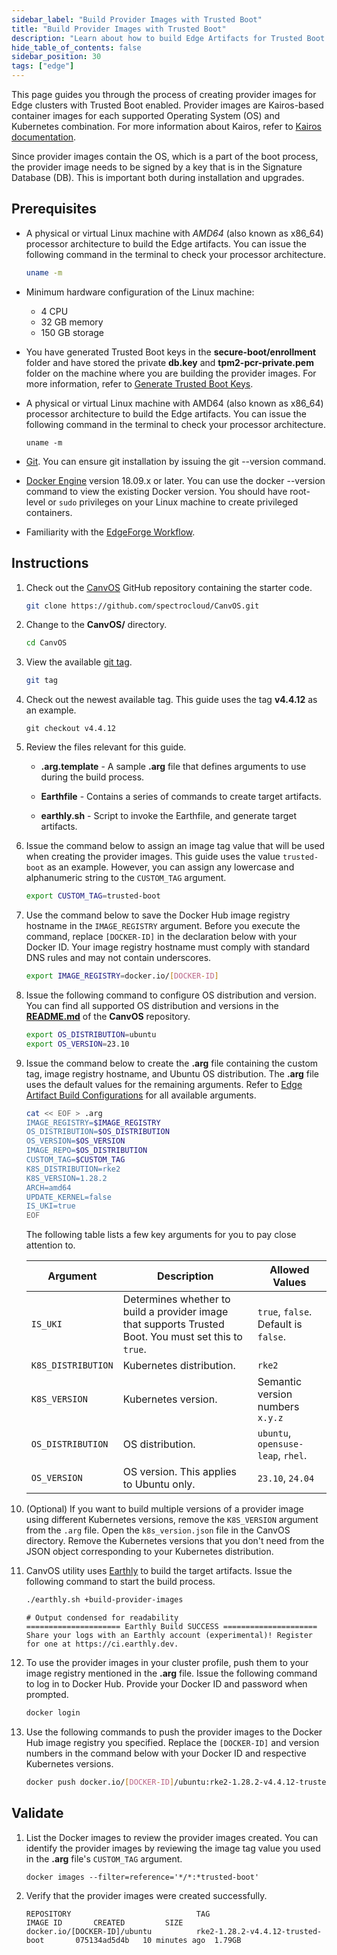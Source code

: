```yaml
---
sidebar_label: "Build Provider Images with Trusted Boot"
title: "Build Provider Images with Trusted Boot"
description: "Learn about how to build Edge Artifacts for Trusted Boot."
hide_table_of_contents: false
sidebar_position: 30
tags: ["edge"]
---
```


This page guides you through the process of creating provider images for Edge clusters with Trusted Boot enabled.
Provider images are Kairos-based container images for each supported Operating System (OS) and Kubernetes combination.
For more information about Kairos, refer to [Kairos documentation](https://kairos.io/).

Since provider images contain the OS, which is a part of the boot process, the provider image needs to be signed by a
key that is in the Signature Database (DB). This is important both during installation and upgrades.

## Prerequisites

- A physical or virtual Linux machine with _AMD64_ (also known as x86_64) processor architecture to build the Edge
  artifacts. You can issue the following command in the terminal to check your processor architecture.

  ```bash
  uname -m
  ```

- Minimum hardware configuration of the Linux machine:

  - 4 CPU
  - 32 GB memory
  - 150 GB storage

- You have generated Trusted Boot keys in the **secure-boot/enrollment** folder and have stored the private **db.key**
  and **tpm2-pcr-private.pem** folder on the machine where you are building the provider images. For more information,
  refer to [Generate Trusted Boot Keys](../keys/generate-keys.md).

- A physical or virtual Linux machine with AMD64 (also known as x86_64) processor architecture to build the Edge
  artifacts. You can issue the following command in the terminal to check your processor architecture.

  ```shell
  uname -m
  ```

- [Git](https://github.com/git-guides/install-git). You can ensure git installation by issuing the git --version
  command.

- [Docker Engine](https://docs.docker.com/engine/install/) version 18.09.x or later. You can use the docker --version
  command to view the existing Docker version. You should have root-level or `sudo` privileges on your Linux machine to
  create privileged containers.

- Familiarity with the [EdgeForge Workflow](../../edgeforge-workflow/edgeforge-workflow.md).

## Instructions

1. Check out the [CanvOS](https://github.com/spectrocloud/CanvOS) GitHub repository containing the starter code.

   ```bash
   git clone https://github.com/spectrocloud/CanvOS.git
   ```

2. Change to the **CanvOS/** directory.

   ```bash
   cd CanvOS
   ```

3. View the available [git tag](https://github.com/spectrocloud/CanvOS/tags).

   ```bash
   git tag
   ```

4. Check out the newest available tag. This guide uses the tag **v4.4.12** as an example.

   ```shell
   git checkout v4.4.12
   ```

5. Review the files relevant for this guide.

   - **.arg.template** - A sample **.arg** file that defines arguments to use during the build process.

   - **Earthfile** - Contains a series of commands to create target artifacts.

   - **earthly.sh** - Script to invoke the Earthfile, and generate target artifacts.

6. Issue the command below to assign an image tag value that will be used when creating the provider images. This guide
   uses the value `trusted-boot` as an example. However, you can assign any lowercase and alphanumeric string to the
   `CUSTOM_TAG` argument.

   ```bash
   export CUSTOM_TAG=trusted-boot
   ```

7. Use the command below to save the Docker Hub image registry hostname in the `IMAGE_REGISTRY` argument. Before you
   execute the command, replace `[DOCKER-ID]` in the declaration below with your Docker ID. Your image registry hostname
   must comply with standard DNS rules and may not contain underscores.

   ```bash
   export IMAGE_REGISTRY=docker.io/[DOCKER-ID]
   ```

8. Issue the following command to configure OS distribution and version. You can find all supported OS distribution and
   versions in the [**README.md**](https://github.com/spectrocloud/CanvOS/blob/main/README.md) of the **CanvOS**
   repository.

   ```bash
   export OS_DISTRIBUTION=ubuntu
   export OS_VERSION=23.10
   ```

9. Issue the command below to create the **.arg** file containing the custom tag, image registry hostname, and Ubuntu OS
   distribution. The **.arg** file uses the default values for the remaining arguments. Refer to
   [Edge Artifact Build Configurations](../../edgeforge-workflow/palette-canvos/arg.md) for all available arguments.

   ```bash
   cat << EOF > .arg
   IMAGE_REGISTRY=$IMAGE_REGISTRY
   OS_DISTRIBUTION=$OS_DISTRIBUTION
   OS_VERSION=$OS_VERSION
   IMAGE_REPO=$OS_DISTRIBUTION
   CUSTOM_TAG=$CUSTOM_TAG
   K8S_DISTRIBUTION=rke2
   K8S_VERSION=1.28.2
   ARCH=amd64
   UPDATE_KERNEL=false
   IS_UKI=true
   EOF
   ```

   The following table lists a few key arguments for you to pay close attention to.

   | **Argument**       | **Description**                                                                                       | **Allowed Values**                   |
   | ------------------ | ----------------------------------------------------------------------------------------------------- | ------------------------------------ |
   | `IS_UKI`           | Determines whether to build a provider image that supports Trusted Boot. You must set this to `true`. | `true`, `false`. Default is `false`. |
   | `K8S_DISTRIBUTION` | Kubernetes distribution.                                                                              | `rke2`                               |
   | `K8S_VERSION`      | Kubernetes version.                                                                                   | Semantic version numbers `x.y.z`     |
   | `OS_DISTRIBUTION`  | OS distribution.                                                                                      | `ubuntu`, `opensuse-leap`, `rhel`.   |
   | `OS_VERSION`       | OS version. This applies to Ubuntu only.                                                              | `23.10`, `24.04`                     |

10. (Optional) If you want to build multiple versions of a provider image using different Kubernetes versions, remove
    the `K8S_VERSION` argument from the `.arg` file. Open the `k8s_version.json` file in the CanvOS directory. Remove
    the Kubernetes versions that you don't need from the JSON object corresponding to your Kubernetes distribution.

11. CanvOS utility uses [Earthly](https://earthly.dev/) to build the target artifacts. Issue the following command to
    start the build process.

    ```bash
    ./earthly.sh +build-provider-images
    ```

    ```hideClipboard bash
    # Output condensed for readability
    ===================== Earthly Build SUCCESS =====================
    Share your logs with an Earthly account (experimental)! Register for one at https://ci.earthly.dev.
    ```

12. To use the provider images in your cluster profile, push them to your image registry mentioned in the **.arg** file.
    Issue the following command to log in to Docker Hub. Provide your Docker ID and password when prompted.

    ```bash
    docker login
    ```

13. Use the following commands to push the provider images to the Docker Hub image registry you specified. Replace the
    `[DOCKER-ID]` and version numbers in the command below with your Docker ID and respective Kubernetes versions.

    ```bash
    docker push docker.io/[DOCKER-ID]/ubuntu:rke2-1.28.2-v4.4.12-trusted-boot
    ```

## Validate

1. List the Docker images to review the provider images created. You can identify the provider images by reviewing the
   image tag value you used in the **.arg** file's `CUSTOM_TAG` argument.

   ```
   docker images --filter=reference='*/*:*trusted-boot'
   ```

2. Verify that the provider images were created successfully.

   ```hideClipboard
   REPOSITORY                            TAG                                   IMAGE ID       CREATED         SIZE
   docker.io/[DOCKER-ID]/ubuntu          rke2-1.28.2-v4.4.12-trusted-boot       075134ad5d4b   10 minutes ago  1.79GB
   ```
